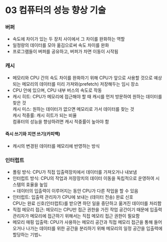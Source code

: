# 03 컴퓨터의 성능 향상 기술
### 버퍼
- 속도에 차이가 있는 두 장치 사이에서 그 차이를 완화하는 역할
- 일정량의 데이터를 모아 옮김으로써 속도 차이를 완화
- 프로그램들이 버퍼를 공유하고, 버퍼가 차면 이동이 시작됨

### 캐시
- 메모리와 CPU 간의 속도 차이를 완화하기 위해 CPU가 앞으로 사용할 것으로 예상되는 메모리의 데이터를 미리 가져와(prefetch) 저장해두는 임시 장소
- CPU 안에 있으며, CPU 내부 버스의 속도로 작동
- 캐시 히트: CPU가 메모리에 접근해야 할 때 캐시를 먼저 방문하여 원하는 데이터를 찾은 것  
  캐시 미스: 원하는 데이터가 없으면 메모리로 가서 데이터를 찾는 것  
  캐시 적중률: 캐시 히트가 되는 비율  
  컴퓨터의 성능을 향상하려면 캐시 적중률이 높아야 함
#### 즉시 쓰기와 지연 쓰기(카피백)
- 캐시의 변경된 데이터를 메모리에 반영하는 방식

### 인터럽트
- 폴링 방식: CPU가 직접 입출력장치에서 데이터를 가져오거나 내보냄
- 인터럽트 방식: CPU의 작업과 저장장치의 데이터 이동을 독립적으로 운영하여 시스템의 효율을 높임  
  = 데이터의 입출력이 이루어지는 동안 CPU가 다른 작업을 할 수 있음
- 인터럽트: 입출력 관리자가 CPU에 보내는 (데이터 전송) 완료 신호  
  CPU는 완료 신호(인터럽트)를 받으면 하던 일을 중단하고 옮겨진 데이터를 처리함
- 직접 메모리 접근: 메모리는 CPU만 접근 권한을 가진 작업 공간이기 때문에 입출력 관리자가 메모리에 접근하기 위해서는 직접 메모리 접근 권한이 필요함
- 메모리 매핑 입출력: CPU가 사용하는 메모리 공간과 직접 메모리 접근을 통해 들어오거나 나가는 데이터를 위한 공간을 분리하기 위해 메모리의 일정 공간을 입출력에 할당하는 기법ㄴ